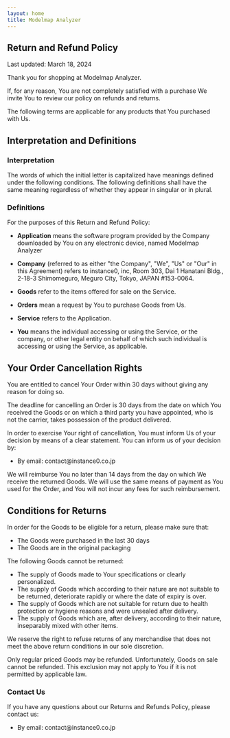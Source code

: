 ```yaml
---
layout: home
title: Modelmap Analyzer
---
```

<h2>Return and Refund Policy</h2>
<p>Last updated: March 18, 2024</p>
<p>Thank you for shopping at Modelmap Analyzer.</p>
<p>If, for any reason, You are not completely satisfied with a purchase We invite You to review our policy on refunds and returns.</p>
<p>The following terms are applicable for any products that You purchased with Us.</p>
<h2>Interpretation and Definitions</h2>
<h3>Interpretation</h3>
<p>The words of which the initial letter is capitalized have meanings defined under the following conditions. The following definitions shall have the same meaning regardless of whether they appear in singular or in plural.</p>
<h3>Definitions</h3>
<p>For the purposes of this Return and Refund Policy:</p>
<ul>
<li>
<p><strong>Application</strong> means the software program provided by the Company downloaded by You on any electronic device, named Modelmap Analyzer</p>
</li>
<li>
<p><strong>Company</strong> (referred to as either &quot;the Company&quot;, &quot;We&quot;, &quot;Us&quot; or &quot;Our&quot; in this Agreement) refers to instance0, inc, Room 303, Dai 1 Hanatani Bldg., 2-18-3 Shimomeguro, Meguro City, Tokyo, JAPAN #153-0064.</p>
</li>
<li>
<p><strong>Goods</strong> refer to the items offered for sale on the Service.</p>
</li>
<li>
<p><strong>Orders</strong> mean a request by You to purchase Goods from Us.</p>
</li>
<li>
<p><strong>Service</strong> refers to the Application.</p>
</li>
<li>
<p><strong>You</strong> means the individual accessing or using the Service, or the company, or other legal entity on behalf of which such individual is accessing or using the Service, as applicable.</p>
</li>
</ul>
<h2>Your Order Cancellation Rights</h2>
<p>You are entitled to cancel Your Order within 30 days without giving any reason for doing so.</p>
<p>The deadline for cancelling an Order is 30 days from the date on which You received the Goods or on which a third party you have appointed, who is not the carrier, takes possession of the product delivered.</p>
<p>In order to exercise Your right of cancellation, You must inform Us of your decision by means of a clear statement. You can inform us of your decision by:</p>
<ul>
<li>By email: contact@instance0.co.jp</li>
</ul>
<p>We will reimburse You no later than 14 days from the day on which We receive the returned Goods. We will use the same means of payment as You used for the Order, and You will not incur any fees for such reimbursement.</p>
<h2>Conditions for Returns</h2>
<p>In order for the Goods to be eligible for a return, please make sure that:</p>
<ul>
<li>The Goods were purchased in the last 30 days</li>
<li>The Goods are in the original packaging</li>
</ul>
<p>The following Goods cannot be returned:</p>
<ul>
<li>The supply of Goods made to Your specifications or clearly personalized.</li>
<li>The supply of Goods which according to their nature are not suitable to be returned, deteriorate rapidly or where the date of expiry is over.</li>
<li>The supply of Goods which are not suitable for return due to health protection or hygiene reasons and were unsealed after delivery.</li>
<li>The supply of Goods which are, after delivery, according to their nature, inseparably mixed with other items.</li>
</ul>
<p>We reserve the right to refuse returns of any merchandise that does not meet the above return conditions in our sole discretion.</p>
<p>Only regular priced Goods may be refunded. Unfortunately, Goods on sale cannot be refunded. This exclusion may not apply to You if it is not permitted by applicable law.</p>
<h3>Contact Us</h3>
<p>If you have any questions about our Returns and Refunds Policy, please contact us:</p>
<ul>
<li>By email: contact@instance0.co.jp</li>
</ul>